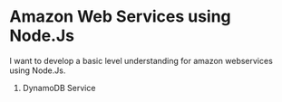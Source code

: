 # Amazon Web Services using Node.Js
I want to develop a basic level understanding for amazon webservices using Node.Js.

1. DynamoDB Service

